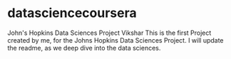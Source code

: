 # datasciencecoursera
John's Hopkins Data Sciences Project Vikshar
This is the first Project created by me, for the Johns Hopkins Data Sciences Project. I will update the readme, as we deep dive into the data sciences.
